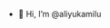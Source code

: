 - 👋 Hi, I’m @aliyukamilu


<!---
aliyukamilu/aliyukamilu is a ✨ special ✨ repository because its `README.md` (this file) appears on your GitHub profile.
You can click the Preview link to take a look at your changes.
--->
